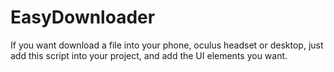 # EasyDownloader
If you want download a file into your phone, oculus headset or desktop, 
just add this script into your project, and add the UI elements you want.
